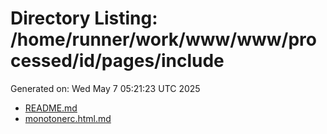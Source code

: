 # Directory Listing: /home/runner/work/www/www/processed/id/pages/include
Generated on: Wed May  7 05:21:23 UTC 2025

- [README.md](README.md)
- [monotonerc.html.md](monotonerc.html.md)
